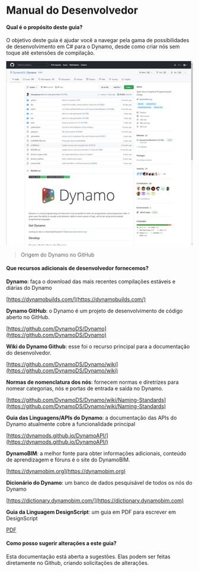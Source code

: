 # Manual do Desenvolvedor 

#### Qual é o propósito deste guia? <a href="#what-is-the-purpose-of-this-guide" id="what-is-the-purpose-of-this-guide"></a>

O objetivo deste guia é ajudar você a navegar pela gama de possibilidades de desenvolvimento em C# para o Dynamo, desde como criar nós sem toque até extensões de compilação.

![Origem do Dynamo no Github](../1-introduction/images/dynamogithub.jpg)

> Origem do Dynamo no GitHub

#### Que recursos adicionais de desenvolvedor fornecemos? <a href="#what-additional-online-resources-do-we-provide" id="what-additional-online-resources-do-we-provide"></a>

**Dynamo**: faça o download das mais recentes compilações estáveis e diárias do Dynamo

[https://dynamobuilds.com/](https://dynamobuilds.com/)

**Dynamo GitHub**: o Dynamo é um projeto de desenvolvimento de código aberto no GitHub.

[https://github.com/DynamoDS/Dynamo](https://github.com/DynamoDS/Dynamo)

**Wiki do Dynamo Github**: esse foi o recurso principal para a documentação do desenvolvedor.

[https://github.com/DynamoDS/Dynamo/wiki](https://github.com/DynamoDS/Dynamo/wiki)

**Normas de nomenclatura dos nós**: fornecem normas e diretrizes para nomear categorias, nós e portas de entrada e saída no Dynamo.

[https://github.com/DynamoDS/Dynamo/wiki/Naming-Standards](https://github.com/DynamoDS/Dynamo/wiki/Naming-Standards)

**Guia das Linguagens/APIs do Dynamo**: a documentação das APIs do Dynamo atualmente cobre a funcionalidade principal

[https://dynamods.github.io/DynamoAPI/](https://dynamods.github.io/DynamoAPI/)

**DynamoBIM**: a melhor fonte para obter informações adicionais, conteúdo de aprendizagem e fóruns é o site do DynamoBIM.

[https://dynamobim.org](https://dynamobim.org)

**Dicionário do Dynamo**: um banco de dados pesquisável de todos os nós do Dynamo

[https://dictionary.dynamobim.com/](https://dictionary.dynamobim.com)

**Guia da Linguagem DesignScript**: um guia em PDF para escrever em DesignScript

[PDF](https://dynamobim.org/wp-content/uploads/forum-assets/colin-mccroneautodesk-com/07/10/Dynamo\_language\_guide\_version\_1.pdf)

#### Como posso sugerir alterações a este guia? <a href="#how-can-i-suggest-changes-to-this-guide" id="how-can-i-suggest-changes-to-this-guide"></a>

Esta documentação está aberta a sugestões. Elas podem ser feitas diretamente no Github, criando solicitações de alterações.
